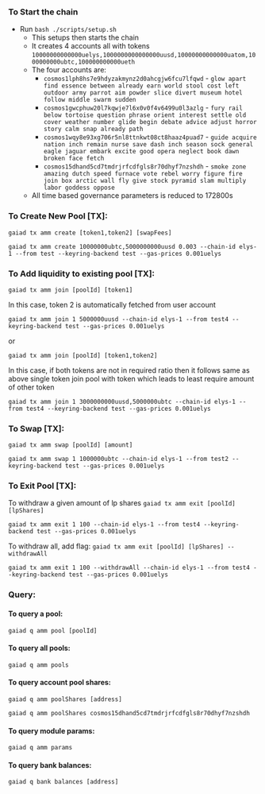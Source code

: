 ### To Start the chain

* Run `bash ./scripts/setup.sh`
  * This setups then starts the chain
  * It creates 4 accounts all with tokens `10000000000000uelys,1000000000000000uusd,10000000000000uatom,1000000000ubtc,100000000000ueth`
  * The four accounts are:
    * `cosmos1lph8hs7e9hdyzakmynz2d0ahcgjw6fcu7lfqwd` - `glow apart find essence between already earn world stool cost left outdoor army parrot aim powder slice divert museum hotel follow middle swarm sudden`
    * `cosmos1gwcphuw20l7kqwje7l6x0v0f4v6499u0l3azlg` - `fury rail below tortoise question phrase orient interest settle old cover weather number glide begin debate advice adjust horror story calm snap already path`
    * `cosmos1wqy8e93xg706r5nl8ttnkwt08ct8haaz4puad7` - `guide acquire nation inch remain nurse save dash inch season sock general eagle jaguar embark excite good opera neglect book dawn broken face fetch`
    * `cosmos15dhand5cd7tmdrjrfcdfgls8r70dhyf7nzshdh` - `smoke zone amazing dutch speed furnace vote rebel worry figure fire join box arctic wall fly give stock pyramid slam multiply labor goddess oppose`
  * All time based governance parameters is reduced to 172800s

### To Create New Pool [TX]:

`gaiad tx amm create [token1,token2] [swapFees]`

`gaiad tx amm create 10000000ubtc,5000000000uusd 0.003 --chain-id elys-1 --from test --keyring-backend test --gas-prices 0.001uelys
` 

### To Add liquidity to existing pool [TX]:

`gaiad tx amm join [poolId] [token1]`

In this case, token 2 is automatically fetched from user account

`gaiad tx amm join 1 5000000uusd --chain-id elys-1 --from test4 --keyring-backend test --gas-prices 0.001uelys`

or 

`gaiad tx amm join [poolId] [token1,token2]`

In this case, if both tokens are not in required ratio then it follows same as above single token join pool with token which leads to least require amount of other token 

`gaiad tx amm join 1 3000000000uusd,5000000ubtc --chain-id elys-1 --from test4 --keyring-backend test --gas-prices 0.001uelys`


### To Swap [TX]:
`gaiad tx amm swap [poolId] [amount]`

`gaiad tx amm swap 1 1000000ubtc --chain-id elys-1 --from test2 --keyring-backend test --gas-prices 0.001uelys`

### To Exit Pool [TX]:

To withdraw a given amount of lp shares
`gaiad tx amm exit [poolId] [lpShares]`

`gaiad tx amm exit 1 100 --chain-id elys-1 --from test4 --keyring-backend test --gas-prices 0.001uelys`

To withdraw all, add flag:
`gaiad tx amm exit [poolId] [lpShares] --withdrawAll`

`gaiad tx amm exit 1 100 --withdrawAll --chain-id elys-1 --from test4 --keyring-backend test --gas-prices 0.001uelys`

### Query:

#### To query a pool:

`gaiad q amm pool [poolId]`

#### To query all pools:

`gaiad q amm pools`

#### To query account pool shares:

`gaiad q amm poolShares [address]`

`gaiad q amm poolShares cosmos15dhand5cd7tmdrjrfcdfgls8r70dhyf7nzshdh`

#### To query module params:

`gaiad q amm params`

#### To query bank balances:

`gaiad q bank balances [address]`
